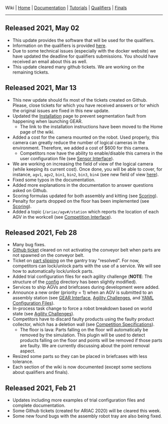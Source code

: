 Wiki | [Home](../../README.md) | [Documentation](../documentation/documentation.md) | [Tutorials](../tutorials/tutorials.md) | [Qualifiers](../qualifiers/qualifier.md) | [Finals](../finals/finals.md)

-------------------------------------------------

## Released 2021, May 02

- This update provides the software that will be used for the qualifiers.
- Information on the qualifiers is provided [here](../qualifiers/qualifier.md).
- Due to some technical issues (especially with the docker website) we have updated the deadline for qualifiers submissions. You should have received an email about this as well.
- This update cleared many github tickets. We are working on the remaining tickets.

## Released 2021, Mar 13

- This new update should fix most of the tickets created on Github. Please, close tickets for which you have received answers or for which the original issues are fixed in this new update.
- Updated the [Installation](../tutorials/installation.md#install-ros-and-gazebo) page to prevent segmentation fault from happening when launching GEAR.
  - The link to the installation instructions have been moved to the Home page of the wiki.
- Added a cost for the camera mounted on the robot. Used properly, this camera can greatly reduce the number of logical cameras in the environment. Therefore, we added a cost of $600 for this camera.
  - Competitors now have the ability to enable/disable this camera in the user configuration file (see [Sensor Interface](../tutorials/sensor_interface.md#camera-mounted-on-the-robot)).
- We are working on increasing the field of view of the logical camera (while keeping its current cost). Once done, you will be able to cover, for instance, `agv1`, `agv2`, `bin1`, `bin2`, `bin3`, `bin4` (see new field of view [here](../tutorials/sensor_interface.md#logical-camera)).
- Fixed some typos in the documentation.
- Added more explanations in the documentation to answer questions asked on Github.
- Scoring formulas updated for both assembly and kitting (see [Scoring](../documentation/scoring.md)).
- Penalty for parts dropped on the floor has been implemented (see [Scoring](../documentation/scoring.md#trial-score-ts)).
- Added a topic (`/ariac/agv#/station` which reports the location of each AGV in the workcell (see [Competition Interface](../documentation/competition_interface_documentation.md#process-management)).

<!-- - Added a Python test competitor which does both kitting and assembly (see `ariac2021_example.py` in the `scripts` directory). -->

## Released 2021, Feb 28

- Many bug fixes.
- [Github ticket](https://github.com/usnistgov/ARIAC/issues/37) cleared on not activating the conveyor belt when parts are not spawned on the conveyor belt.
- Ticket on [part slipping](https://github.com/usnistgov/ARIAC/issues/52) on the gantry tray "resolved". For now, competitors can lock/unlock parts with the use of a service. We will see how to automatically lock/unlock parts.
- Added trial configuration files for each agility challenge (**NOTE**: The structure of the [config](../../nist_gear/config) directory has been slightly modified).
- Services to ship AGVs and briefcases during development were added.
- Announce a new order (priority = 1) when an AGV is submitted to an assembly station (see [GEAR Interface](../tutorials/gear_interface.md), [Agility Challenges](../documentation/agility_challenges.md), and [YAML Configuration Files](../documentation/configuration_files.md)).
- In-process task change to force a robot breakdown based on world state (see [Agility Challenges](../documentation/agility_challenges.md)).
- Competitors have to discard faulty products using the faulty product collector, which has a deletion wall (see [Competition Specifications](../documentation/competition_specifications.md)).
  - The floor is lava: Parts falling on the floor will automatically be removed by the simulation. This plugin will be used to detect products falling on the floor and points will be removed if those parts are faulty. We are currently discussing about the point removal aspect.
- Resized some parts so they can be placed in briefcases with less tolerance.
- Each section of the wiki is now documented (except some sections about qualifiers and finals).

## Released 2021, Feb 21

- Updates including more examples of trial configuration files and complete documentation.
- Some Github tickets (created for ARIAC 2020) will be cleared this week.
- Some new found bugs with the assembly robot tray are also being fixed.
  
<!-- 
- Solutions for fixing playback on host machines (issue [#28](https://github.com/usnistgov/ARIAC/issues/28)) are provided [here](https://github.com/usnistgov/ARIAC/blob/master/wiki/tutorials/automated_evaluation.md#playing-back-the-simulation) 

## Released 2020, April 21

- Updated scoring plugin to take into account the score for part color.
- Updated docker script files https://github.com/usnistgov/ariac-docker
- Updated docker images which now take into account part color. Get the new docker images with pull_dockerhub_images.bash


## Released 2020, April 4

- Changed the wiki documentation on scoring (see [here](../documentation/scoring.md)).
  - Baseline cost (**BC**) increased from 1700 to 10000.
  - Collision (**COL**) is 0 if arms collide with each other, with the torso, or if the robot collides with a moving obstacle.
  - New condition for scoring added for using the correct part color.
- We have extended the deadline of the qualifiers round (from Apr 10th to Apr 24th).
- We added a [note](../documentation/automated_evaluation.md) specifying that the option `development-mode` should not be used during the qualifiers and finals, i.e., this [option](https://github.com/usnistgov/ARIAC/blob/bf77a0c61520f5d3a80e004c825a5045c4eeaca6/nist_gear/launch/sample_environment.launch#L23) should be removed).


## Released 2020, March 21 -->

<!-- - Added qual A yaml files (see [here](../qualifiers/qualifier_scenarios.md)).
- Added challenge yaml files (see [here](../documentation/agility_challenges.md)).
  - Major changes to the wiki, which is now  up to date (except for [this page](../tutorials/gear_interface.md)) .
  - Please contact me (zeid.kootbally@nist.gov) if anything is out of place.

## Released 2020, March 20

- Changed `product_` to `part_` in yaml trial config files.

- For instance, the following code:

  ```yaml
  products:
        product_0:
          type: piston_rod_part_blue
          pose:
            xyz: [0.1, -0.1, 0]
            rpy: [0, 0, 0]
  ```

- is replaced with:

```yaml
products:
      part_0:
        type: piston_rod_part_blue
        pose:
          xyz: [0.1, -0.1, 0]
          rpy: [0, 0, 0]
```



## Released 2020, March 13

- Cost of the RGBD camera is set to be the same as the Logical camera ($500). -->
